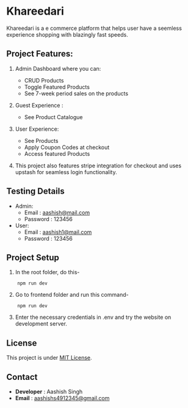 # Khareedari
Khareedari is a e commerce platform that helps user have a seemless experience shopping with blazingly fast speeds.

## Project Features:
1. Admin Dashboard where you can:
    - CRUD Products
    - Toggle Featured Products
    - See 7-week period sales on the products

2. Guest Experience :
    - See Product Catalogue

3. User Experience:
    - See Products
    - Apply Coupon Codes at checkout
    - Access featured Products

4. This project also features stripe integration for checkout and uses upstash for seamless login functionality. 

## Testing Details
- Admin:
    - Email : aashish@mail.com
    - Password : 123456
- User:
    - Email : aashish1@mail.com
    - Password : 123456

## Project Setup
1. In the root folder, do this-
```
    npm run dev
```

2. Go to frontend folder and run this command-
```
    npm run dev
```

3. Enter the necessary credentials in .env and try the website on development server.

## License
This project is under [MIT License](./LICENSE).

## Contact
- **Developer** : Aashish Singh
- **Email** : aashishs4912345@gmail.com
